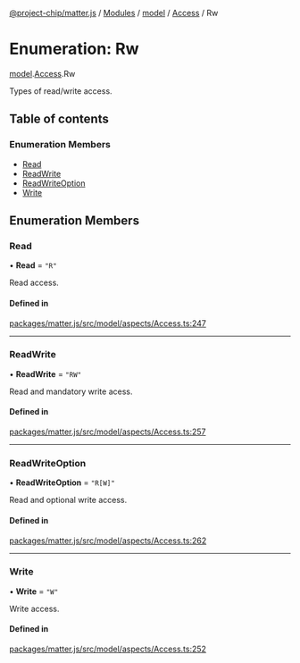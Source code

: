 [@project-chip/matter.js](../README.md) / [Modules](../modules.md) / [model](../modules/model.md) / [Access](../modules/model.Access.md) / Rw

# Enumeration: Rw

[model](../modules/model.md).[Access](../modules/model.Access.md).Rw

Types of read/write access.

## Table of contents

### Enumeration Members

- [Read](model.Access.Rw.md#read)
- [ReadWrite](model.Access.Rw.md#readwrite)
- [ReadWriteOption](model.Access.Rw.md#readwriteoption)
- [Write](model.Access.Rw.md#write)

## Enumeration Members

### Read

• **Read** = ``"R"``

Read access.

#### Defined in

[packages/matter.js/src/model/aspects/Access.ts:247](https://github.com/project-chip/matter.js/blob/e87b236f/packages/matter.js/src/model/aspects/Access.ts#L247)

___

### ReadWrite

• **ReadWrite** = ``"RW"``

Read and mandatory write acess.

#### Defined in

[packages/matter.js/src/model/aspects/Access.ts:257](https://github.com/project-chip/matter.js/blob/e87b236f/packages/matter.js/src/model/aspects/Access.ts#L257)

___

### ReadWriteOption

• **ReadWriteOption** = ``"R[W]"``

Read and optional write access.

#### Defined in

[packages/matter.js/src/model/aspects/Access.ts:262](https://github.com/project-chip/matter.js/blob/e87b236f/packages/matter.js/src/model/aspects/Access.ts#L262)

___

### Write

• **Write** = ``"W"``

Write access.

#### Defined in

[packages/matter.js/src/model/aspects/Access.ts:252](https://github.com/project-chip/matter.js/blob/e87b236f/packages/matter.js/src/model/aspects/Access.ts#L252)
